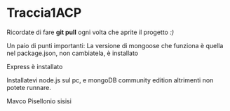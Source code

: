 # Traccia1ACP
Ricordate di fare **git pull** ogni volta che aprite il progetto _:)_

Un paio di punti importanti:
La versione di mongoose che funziona è quella nel package.json, non cambiatela, è installato

Express è installato

Installatevi node.js sul pc, e mongoDB community edition altrimenti non potete runnare.

Mavco Pisellonio
sisisi

